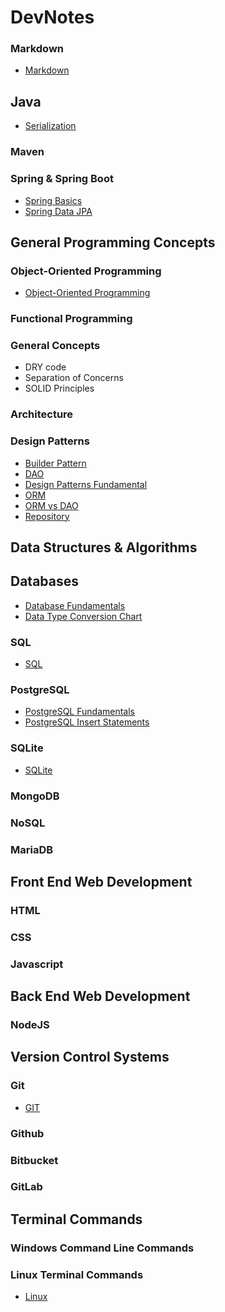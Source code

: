 # **DevNotes**

### **Markdown**  

- [Markdown](./topics/markdown.md)  

## **Java**  

- [Serialization](./topics/serialization.md)
### **Maven**  

### Spring & Spring Boot  

- [Spring Basics](./topics/spring/spring_basics.md)
- [Spring Data JPA](./topics/spring/springdatajpa.md)  

## **General Programming Concepts**  

### **Object-Oriented Programming**  

- [Object-Oriented Programming](./topics/oop.md)  

### **Functional Programming**  

### **General Concepts** 
- DRY code
- Separation of Concerns 
- SOLID Principles

### **Architecture**  

### **Design Patterns**  

- [Builder Pattern](./topics/DesignPatterns/builder.md)
- [DAO](./topics/DesignPatterns/dao.md)
- [Design Patterns Fundamental](./topics/DesignPatterns/design_patterns.md)
- [ORM](./topics/DesignPatterns/orm.md)
- [ORM vs DAO](./topics/DesignPatterns/orm_dao.md)
- [Repository](./topics/DesignPatterns/repository.md)

## **Data Structures & Algorithms**  

## **Databases**  
- [Database Fundamentals](./topics/databases/databaseFundamentals.md)
- [Data Type Conversion Chart](./topics/databases/db_data_types.md)

### **SQL**  
- [SQL](./topics/databases/sql/sql.md)  

### **PostgreSQL**  

- [PostgreSQL Fundamentals](./topics/databases/postgresql/postgresql.md)
- [PostgreSQL Insert Statements](./topics/databases/postgresql/postgresql.md)

### **SQLite**  

- [SQLite](./topics/databases/sqlite/sqlite.md)

### **MongoDB**  

### **NoSQL**

### **MariaDB**

## **Front End Web Development**  

### **HTML**  
  
### **CSS**  
    
### **Javascript**  
    
## **Back End Web Development**  

### **NodeJS**  

## **Version Control Systems**  

### Git  

- [GIT](./topics/git.md)  

### Github  
  
### Bitbucket  
  
### GitLab  

## **Terminal Commands**  

### **Windows Command Line Commands**  

### **Linux Terminal Commands**  

- [Linux](./topics/commands-linux.md)